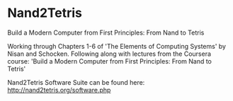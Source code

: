 # Nand2Tetris
Build a Modern Computer from First Principles: From Nand to Tetris

Working through Chapters 1-6 of 'The Elements of Computing Systems' by Nisan and Schocken.
Following along with lectures from the Coursera course: 'Build a Modern Computer from First Principles: From Nand to Tetris'

Nand2Tetris Software Suite can be found here: http://nand2tetris.org/software.php
